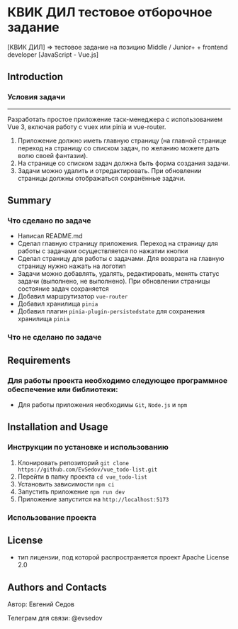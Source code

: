 # КВИК ДИЛ тестовое отборочное задание
[КВИК ДИЛ] => тестовое задание на позицию Middle / Junior+ + frontend developer [JavaScript - Vue.js] 

## Introduction  
### Условия задачи
---
Разработать простое приложение таск-менеджера с использованием Vue 3, включая работу с vuex или pinia и vue-router.
1. Приложение должно иметь главную страницу (на главной странице переход на страницу со списком задач, по желанию можете дать волю своей фантазии).
2. На странице со списком задач должна быть форма создания задачи.
3. Задачи можно удалить и отредактировать. При обновлении страницы должны отображаться сохранённые задачи.

## Summary
### Что сделано по задаче
- Написал README.md
- Сделал главную страницу приложения. Переход на страницу для работы с задачами осуществляется по нажатии кнопки
- Сделал страницу для работы с задачами. Для возврата на главную страницу нужно нажать на логотип
- Задачи можно добавлять, удалять, редактировать, менять статус задачи (выполнено, не выполнено). При обновлении страницы состояние задач сохраняется
- Добавил маршрутизатор `vue-router`
- Добавил хранилища `pinia`
- Добавил плагин `pinia-plugin-persistedstate` для сохранения хранилища `pinia`

### Что не сделано по задаче

## Requirements
### Для работы проекта необходимо следующее программное обеспечение или библиотеки:
- Для работы приложения необходимы `Git`, `Node.js` и `npm`

## Installation and Usage
### Инструкции по установке и использованию 
1. Клонировать репозиторий `git clone https://github.com/EvSedov/vue_todo-list.git`
2. Перейти в папку проекта `cd vue_todo-list`
3. Установить зависимости `npm ci`
4. Запустить приложение `npm run dev`
5. Приложение запустится на `http://localhost:5173`

### Использование проекта  

## License
- тип лицензии, под которой распространяется проект Apache License 2.0

## Authors and Contacts
Автор: Евгений Седов

Телеграм для связи: @evsedov 
